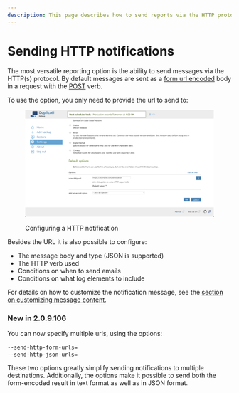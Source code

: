 ```yaml
---
description: This page describes how to send reports via the HTTP protocol
---
```


# Sending HTTP notifications

The most versatile reporting option is the ability to send messages via the HTTP(s) protocol. By default messages are sent as a [form url encoded](https://en.wikipedia.org/wiki/Percent-encoding#The\_application.2Fx-www-form-urlencoded\_type) body in a request with the [POST](https://en.wikipedia.org/wiki/POST\_\(HTTP\)) verb.

To use the option, you only need to provide the url to send to:

<figure><img src="../../.gitbook/assets/Screenshot 2024-11-20 at 14.50.14.png" alt=""><figcaption><p>Configuring a HTTP notification</p></figcaption></figure>

Besides the URL it is also possible to configure:

* The message body and type (JSON is supported)
* The HTTP verb used
* Conditions on when to send emails
* Conditions on what log elements to include

For details on how to customize the notification message, see the [section on customizing message content](custom-message-content.md).

### New in 2.0.9.106

You can now specify multiple urls, using the options:

```
--send-http-form-urls=
--send-http-json-urls=
```

These two options greatly simplify sending notifications to multiple destinations. Additionally, the options make it possible to send both the form-encoded result in text format as well as in JSON format.
